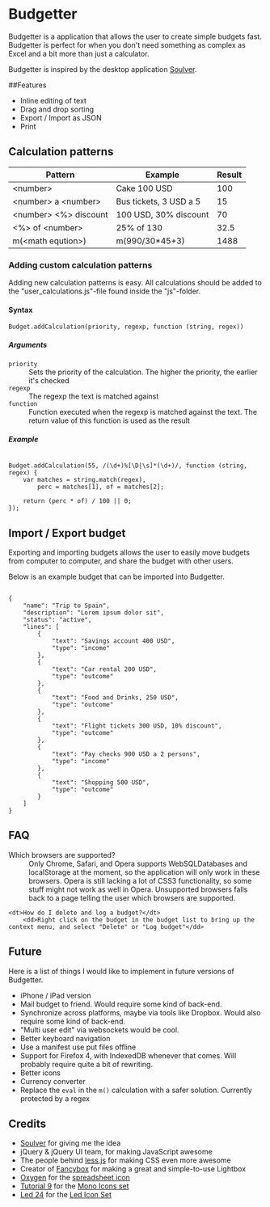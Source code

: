 Budgetter
=========

Budgetter is a application that allows the user to create simple budgets fast. Budgetter is perfect for when you don't need something as complex as Excel and a bit more than just a calculator.

Budgetter is inspired by the desktop application [Soulver](http://www.acqualia.com/soulver/). 

##Features

  * Inline editing of text
  * Drag and drop sorting
  * Export / Import as JSON
  * Print

## Calculation patterns

<table>
	<thead>
		<tr>
			<th>Pattern</th>
			<th>Example</th>
			<th>Result</th>
		</tr>
	</thead>
	<tbody>
		<tr>
			<td>&lt;number&gt;</td>
			<td>Cake 100 USD</td>
			<td>100</td>
		</tr>
		<tr>
			<td>&lt;number&gt; a &lt;number&gt;</td>
			<td>Bus tickets, 3 USD a 5</td>
			<td>15</td>
		</tr>
		<tr>
			<td>&lt;number&gt; &lt;%&gt; discount</td>
			<td>100 USD, 30% discount</td>
			<td>70</td>
		</tr>
		<tr>
			<td>&lt;%> of &lt;number&gt;</td>
			<td>25% of 130</td>
			<td>32.5</td>
		</tr>
		<tr>
			<td>m(&lt;math eqution&gt;)</td>
			<td>m(990/30*45+3)</td>
			<td>1488</td>
		</tr>
	</tbody>
</table>

### Adding custom calculation patterns

Adding new calculation patterns is easy. All calculations should be added to the "user_calculations.js"-file found inside the "js"-folder.

#### Syntax

`Budget.addCalculation(priority, regexp, function (string, regex))`

##### Arguments

<dl>
	<dt><code>priority</code><dt>
		<dd>Sets the priority of the calculation. The higher the priority, the earlier it's checked</dd>
	<dt><code>regexp</code></dt>
		<dd>The regexp the text is matched against</dd>
	<dt><code>function</code></dt>
		<dd>Function executed when the regexp is matched against the text. The return value of this function is used as the result</dd>
</dl>

##### Example
<pre><code>
Budget.addCalculation(55, /(\d+)%[\D|\s]*(\d+)/, function (string, regex) {
	var matches = string.match(regex),
		perc = matches[1], of = matches[2];
		
	return (perc * of) / 100 || 0;
});
</code></pre>

## Import / Export budget

Exporting and importing budgets allows the user to easily move budgets from computer to computer, and share the budget with other users.

Below is an example budget that can be imported into Budgetter.

<pre><code>
{
	"name": "Trip to Spain",
	"description": "Lorem ipsum dolor sit",
	"status": "active",
	"lines": [
		{
			"text": "Savings account 400 USD",
			"type": "income"
		},
		{
			"text": "Car rental 200 USD",
			"type": "outcome"
		},
		{
			"text": "Food and Drinks, 250 USD",
			"type": "outcome"
		},
		{
			"text": "Flight tickets 300 USD, 10% discount",
			"type": "outcome"
		},
		{
			"text": "Pay checks 900 USD a 2 persons",
			"type": "income"
		},
		{
			"text": "Shopping 500 USD",
			"type": "outcome"
		}
	]
}
</code></pre>

## FAQ

<dl>
	<dt>Which browsers are supported?<dt>
		<dd>Only Chrome, Safari, and Opera supports WebSQLDatabases and localStorage at the moment, so the application will only work in these browsers. Opera is still lacking a lot of CSS3 functionality, so some stuff might not work as well in Opera.
		Unsupported browsers falls back to a page telling the user which browsers are supported.</dd>
		
	<dt>How do I delete and log a budget?</dt>
		<dd>Right click on the budget in the budget list to bring up the context menu, and select "Delete" or "Log budget"</dd>
</dl>

## Future

Here is a list of things I would like to implement in future versions of Budgetter.

  * iPhone / iPad version
  * Mail budget to friend. Would require some kind of back-end.
  * Synchronize across platforms, maybe via tools like Dropbox. Would also require some kind of back-end.
  * "Multi user edit" via websockets would be cool.
  * Better keyboard navigation
  * Use a manifest use put files offline
  * Support for Firefox 4, with IndexedDB whenever that comes. Will probably require quite a bit of rewriting.
  * Better icons
  * Currency converter
  * Replace the `eval` in the `m()` calculation with a safer solution. Currently protected by a regex

## Credits

  * [Soulver](http://www.acqualia.com/soulver/) for giving me the idea
  * jQuery & jQuery UI team, for making JavaScript awesome
  * The people behind [less.js](http://github.com/cloudhead/less.js/tree/) for making CSS even more awesome
  * Creator of [Fancybox](http://fancybox.net/) for making a great and simple-to-use Lightbox
  * [Oxygen](http://www.oxygen-icons.org/) for the [spreadsheet icon](http://www.iconfinder.com/icondetails/8909/32/spreadsheet_icon?r=1)
  * [Tutorial 9](http://www.tutorial9.net) for the [Mono Icons set](http://www.tutorial9.net/resources/108-mono-icons-huge-set-of-minimal-icons/)
  * [Led 24](http://led24.de) for the [Led Icon Set](http://led24.de/iconset/)
